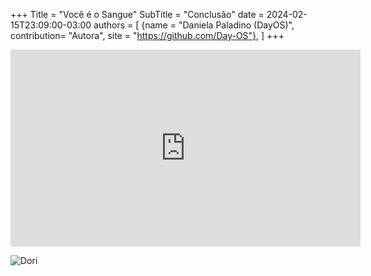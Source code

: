 +++
Title = "Você é o Sangue"
SubTitle = "Conclusão"
date = 2024-02-15T23:09:00-03:00
authors = [
    {name = "Daniela Paladino (DayOS)", contribution= "Autora", site = "https://github.com/Day-OS"},
]
+++

<iframe width="560" height="315" src="https://www.youtube-nocookie.com/embed/iQmvNvHMUus?si=SQjFC3GFBquJCA0E" title="YouTube video player" frameborder="0" allow="accelerometer; autoplay; clipboard-write; encrypted-media; gyroscope; picture-in-picture; web-share" referrerpolicy="strict-origin-when-cross-origin" allowfullscreen></iframe>

![Dori](/dori/dori8.png)